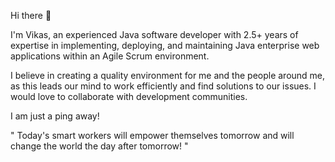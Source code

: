 Hi there 👋

I'm Vikas, an experienced Java software developer with 2.5+ years of expertise in implementing, deploying, and maintaining Java enterprise web applications within an Agile Scrum environment.

I believe in creating a quality environment for me and the people around me, as this leads our mind to work efficiently and find solutions to our issues. I would love to collaborate with development communities.

I am just a ping away!



" Today's smart workers will empower themselves tomorrow and will change the world the day after tomorrow! "
